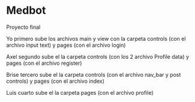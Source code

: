 # Medbot
Proyecto final


Yo primero sube los archivos main y view
con la carpeta controls (con el archivo input text) y pages (con el archivo login) 

Axel segundo sube el la carpeta controls (con los 2 archivo Profile data) y pages (con el archivo register)

Brise tercero sube el la carpeta controls (con el archivo nav_bar y post controls) y pages (con el archivo index)


Luis cuarto sube el la carpeta pages (con el archivo profile)
